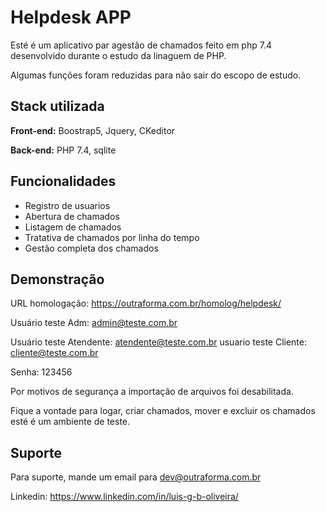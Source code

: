 
# Helpdesk APP

Esté é um aplicativo par agestão de chamados feito em php 7.4 desenvolvido durante o estudo da linaguem de PHP.

Algumas funções foram reduzidas para não sair do escopo de estudo.


## Stack utilizada

**Front-end:** Boostrap5, Jquery, CKeditor

**Back-end:** PHP 7.4, sqlite


## Funcionalidades

- Registro de usuarios
- Abertura de chamados
- Listagem de chamados
- Tratativa de chamados por linha do tempo
- Gestão completa dos chamados


## Demonstração

URL homologação: https://outraforma.com.br/homolog/helpdesk/

Usuário teste Adm: admin@teste.com.br

Usuário teste Atendente: atendente@teste.com.br
usuario teste Cliente: cliente@teste.com.br

Senha: 123456

Por motivos de segurança a  importação de arquivos foi desabilitada.

Fique a vontade para logar, criar chamados, mover e excluir os chamados esté é um ambiente de teste. 


## Suporte

Para suporte, mande um email para dev@outraforma.com.br

Linkedin: https://www.linkedin.com/in/luis-g-b-oliveira/

